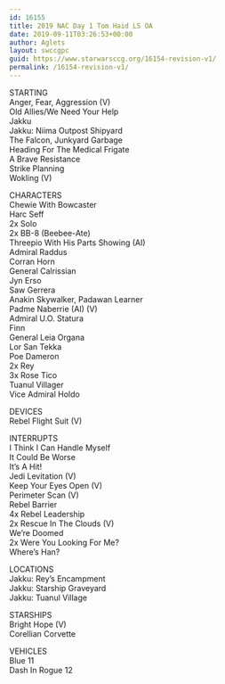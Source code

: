 ```yaml
---
id: 16155
title: 2019 NAC Day 1 Tom Haid LS OA
date: 2019-09-11T03:26:53+00:00
author: Aglets
layout: swccgpc
guid: https://www.starwarsccg.org/16154-revision-v1/
permalink: /16154-revision-v1/
---
```

STARTING  
Anger, Fear, Aggression (V)  
Old Allies/We Need Your Help  
Jakku  
Jakku: Niima Outpost Shipyard  
The Falcon, Junkyard Garbage  
Heading For The Medical Frigate  
A Brave Resistance  
Strike Planning  
Wokling (V)

CHARACTERS  
Chewie With Bowcaster  
Harc Seff  
2x Solo  
2x BB-8 (Beebee-Ate)  
Threepio With His Parts Showing (AI)  
Admiral Raddus  
Corran Horn  
General Calrissian  
Jyn Erso  
Saw Gerrera  
Anakin Skywalker, Padawan Learner  
Padme Naberrie (AI) (V)  
Admiral U.O. Statura  
Finn  
General Leia Organa  
Lor San Tekka  
Poe Dameron  
2x Rey  
3x Rose Tico  
Tuanul Villager  
Vice Admiral Holdo

DEVICES  
Rebel Flight Suit (V)

INTERRUPTS  
I Think I Can Handle Myself  
It Could Be Worse  
It&#8217;s A Hit!  
Jedi Levitation (V)  
Keep Your Eyes Open (V)  
Perimeter Scan (V)  
Rebel Barrier  
4x Rebel Leadership  
2x Rescue In The Clouds (V)  
We&#8217;re Doomed  
2x Were You Looking For Me?  
Where&#8217;s Han?

LOCATIONS  
Jakku: Rey&#8217;s Encampment  
Jakku: Starship Graveyard  
Jakku: Tuanul Village

STARSHIPS  
Bright Hope (V)  
Corellian Corvette

VEHICLES  
Blue 11  
Dash In Rogue 12